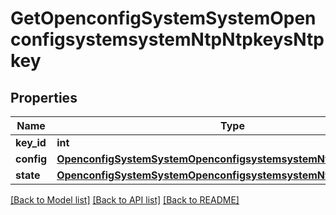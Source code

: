 # GetOpenconfigSystemSystemOpenconfigsystemsystemNtpNtpkeysNtpkey

## Properties
Name | Type | Description | Notes
------------ | ------------- | ------------- | -------------
**key_id** | **int** |  | 
**config** | [**OpenconfigSystemSystemOpenconfigsystemsystemNtpNtpkeysConfig**](OpenconfigSystemSystemOpenconfigsystemsystemNtpNtpkeysConfig.md) |  | [optional] 
**state** | [**OpenconfigSystemSystemOpenconfigsystemsystemNtpNtpkeysConfig**](OpenconfigSystemSystemOpenconfigsystemsystemNtpNtpkeysConfig.md) |  | [optional] 

[[Back to Model list]](../README.md#documentation-for-models) [[Back to API list]](../README.md#documentation-for-api-endpoints) [[Back to README]](../README.md)


